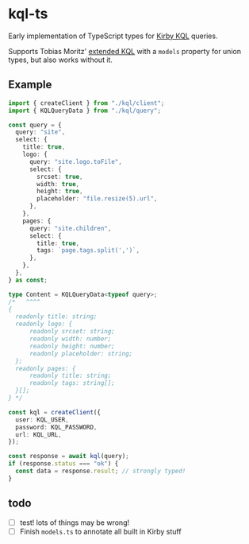 # kql-ts

Early implementation of TypeScript types for [Kirby KQL](https://github.com/getkirby/kql) queries.

Supports Tobias Moritz' [extended KQL](https://github.com/getkirby/kql/issues/45) with a `models` property for union types, but also works without it.

## Example

```ts
import { createClient } from "./kql/client";
import { KQLQueryData } from "./kql/query";

const query = {
  query: "site",
  select: {
    title: true,
    logo: {
      query: "site.logo.toFile",
      select: {
        srcset: true,
        width: true,
        height: true,
        placeholder: "file.resize(5).url",
      },
    },
    pages: {
      query: "site.children",
      select: {
        title: true,
        tags: `page.tags.split(',')`,
      },
    },
  },
} as const;

type Content = KQLQueryData<typeof query>;
/*   ^^^^
{
  readonly title: string;
  readonly logo: {
      readonly srcset: string;
      readonly width: number;
      readonly height: number;
      readonly placeholder: string;
  };
  readonly pages: {
      readonly title: string;
      readonly tags: string[];
  }[];
} */

const kql = createClient({
  user: KQL_USER,
  password: KQL_PASSWORD,
  url: KQL_URL,
});

const response = await kql(query);
if (response.status === "ok") {
  const data = response.result; // strongly typed!
}
```

## todo

- [ ] test! lots of things may be wrong!
- [ ] Finish `models.ts` to annotate all built in Kirby stuff
